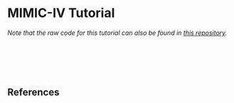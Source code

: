 # MIMIC-IV Tutorial

_Note that the raw code for this tutorial can also be found in
[this repository](https://github.com/mmcdermott/MIMICIV_FMs_public)._

```{include} problem_setup.md
```

```{include} data_model.md
```

```{include} data_extraction_processing.md
```

```{include} dataset_usage.md
```

```{include} pre_training.md
```

```{include} evaluation.md
```

## References

```{bibliography} refs.bib
```
